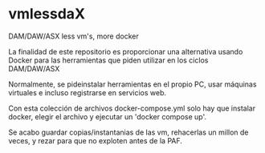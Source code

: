 # vmlessdaX

DAM/DAW/ASX less vm's, more docker

La finalidad de este repositorio es proporcionar una alternativa usando Docker para las herramientas que piden utilizar en los ciclos DAM/DAW/ASX

Normalmente, se pideinstalar herramientas en el propio PC, usar máquinas virtuales e incluso registrarse en servicios web.

Con esta colección de archivos docker-compose.yml solo hay que instalar docker, elegir el archivo y ejecutar un 'docker compose up'.

Se acabo guardar copias/instantanias de las vm, rehacerlas un millon de veces, y rezar para que no exploten antes de la PAF.
